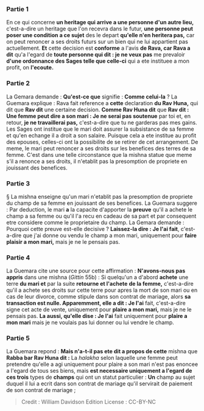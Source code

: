 
### Partie 1
En ce qui concerne <b>un heritage qui arrive a une personne d'un autre lieu,</b> c'est-a-dire un heritage que l'on recevra dans le futur, <b>une personne peut poser une condition a ce sujet</b> des le depart <b>qu'elle n'en heritera pas,</b> car on peut renoncer a ses droits futurs sur un bien qui ne lui appartient pas actuellement. <b>Et</b> cette decision est <b>conforme</b> a l'avis <b>de Rava, car Rava a dit</b> qu'a l'egard de <b>toute personne qui dit : je ne veux pas</b> me prevaloir <b>d'une ordonnance des Sages telle que celle-ci</b> qui a ete instituee a mon profit, on <b>l'ecoute.</b>

### Partie 2
La Gemara demande : <b>Qu'est-ce que</b> signifie : <b>Comme celui-la</b> ? La Guemara explique : Rava fait reference a <b>cette</b> declaration <b>du Rav Huna,</b> qui dit que <b>Rav dit</b> une certaine decision. <b>Comme Rav Huna dit</b> que <b>Rav dit : Une femme peut dire a son mari : Je ne serai pas soutenue</b> par toi et, en retour, <b>je ne travaillerai pas,</b> c'est-a-dire que tu ne garderas pas mes gains. Les Sages ont institue que le mari doit assurer la subsistance de sa femme et qu'en echange il a droit a son salaire. Puisque cela a ete institue au profit des epouses, celles-ci ont la possibilite de se retirer de cet arrangement. De meme, le mari peut renoncer a ses droits sur les benefices des terres de sa femme. C'est dans une telle circonstance que la mishna statue que meme s'il a renonce a ses droits, il n'etablit pas la presomption de propriete en jouissant des benefices.

### Partie 3
§ La mishna enseigne qu'un mari n'etablit pas la presomption de propriete du champ de sa femme en jouissant de ses benefices. La Guemara suggere : Par deduction, le mari <b>a</b> la capacite d'apporter la <b>preuve</b> qu'il a achete le champ a sa femme ou qu'il l'a recu en cadeau de sa part et par consequent etre considere comme le proprietaire du champ. La Gemara demande : Pourquoi cette preuve est-elle decisive ? <b>Laissez-la dire : Je l'ai fait</b>, c'est-a-dire que j'ai donne ou vendu le champ a mon mari, uniquement pour <b>faire plaisir a mon mari,</b> mais je ne le pensais pas.

### Partie 4
La Guemara cite une source pour cette affirmation : <b>N'avons-nous pas appris</b> dans une mishna (<i>Gittin</i> 55b) : Si quelqu'un a d'abord <b>achete</b> une terre <b>du mari et</b> par la suite <b>retourne et l'achete</b> <b>de la femme,</b> c'est-a-dire qu'il a achete ses droits sur cette terre pour apres la mort de son mari ou en cas de leur divorce, comme stipule dans son contrat de mariage, alors <b>sa transaction est nulle. Apparemment, elle a dit : Je l'ai</b> fait, c'est-a-dire signe cet acte de vente, uniquement pour <b>plaire a mon mari,</b> mais je ne le pensais pas. <b>La aussi, qu'elle dise : Je l'ai</b> fait uniquement pour <b>plaire a mon mari</b> mais je ne voulais pas lui donner ou lui vendre le champ.

### Partie 5
La Guemara repond : <b>Mais n'a-t-il pas ete dit a propos de cette</b> mishna que <b>Rabba bar Rav Huna dit :</b> La <i>halakha</i> selon laquelle une femme peut pretendre qu'elle a agi uniquement pour plaire a son mari n'est pas enoncee a l'egard de tous ses biens, mais <b>est necessaire uniquement a l'egard de ces trois</b> types de <b>champs</b> qui ont un statut particulier : <b>Un</b> champ au sujet duquel il lui a ecrit dans son contrat de mariage</b> qu'il servirait de paiement de son contrat de mariage ;

>Credit : William Davidson Edition
>License : CC-BY-NC